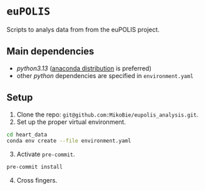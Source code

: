 # `euPOLIS`

Scripts to analys data from from the euPOLIS project.

## Main dependencies

* _python3.13_ ([anaconda distribution](https://www.anaconda.com/products/distribution) is preferred)
* other _python_ dependencies are specified in `environment.yaml`

## Setup

1. Clone the repo: `git@github.com:MikoBie/eupolis_analysis.git`.
2. Set up the proper virtual environment.
```bash
cd heart_data
conda env create --file environment.yaml
```
3. Activate `pre-commit`.
```bash
pre-commit install
```
4. Cross fingers.

